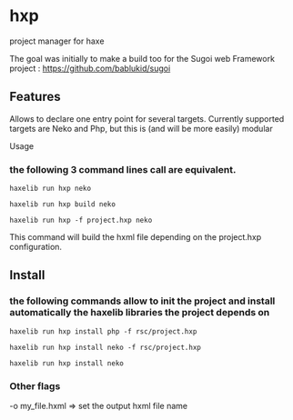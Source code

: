 # hxp
project manager for haxe

The goal was initially to make a build too for the Sugoi web Framework project : https://github.com/bablukid/sugoi

## Features
Allows to declare one entry point for several targets. Currently supported targets are Neko and Php, but this is (and will be more easily) modular  

Usage
### the following 3 command lines call are equivalent.
```haxelib run hxp neko```

```haxelib run hxp build neko```

```haxelib run hxp -f project.hxp neko```

This command will build the hxml file depending on the project.hxp configuration.


## Install
### the following commands allow to init the project and install automatically the haxelib libraries the project depends on

```haxelib run hxp install php -f rsc/project.hxp```

```haxelib run hxp install neko -f rsc/project.hxp```

```haxelib run hxp install neko```

### Other flags

-o my_file.hxml   => set the output hxml file name
